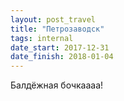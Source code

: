 ```yaml
---
layout: post_travel
title: "Петрозаводск"
tags: internal
date_start: 2017-12-31
date_finish: 2018-01-04
---
```


Балдёжная бочкаааа!
